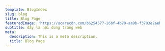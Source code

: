 ```yaml
---
template: BlogIndex
slug: blog
title: Blog Page
featuredImage: 'https://ucarecdn.com/b6254577-26bf-4b79-aa9b-f3793e2aebdc/'
subtitle: đây là nội dung trang web
meta:
  description: This is a meta description.
  title: Blog Page
---
```


